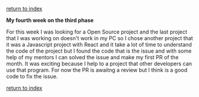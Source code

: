 [return to index](index.md)

**My fourth week on the third phase**

For this week I was looking for a Open Source project and the last project that I was working on doesn't work in my PC so I chose another project that it was a Javascript project with React and it take a lot of time to understand the code of the project but I found the code that is the issue and with some help of my mentors I can solved the issue and make my first PR of the month. It was exciting because I help to a project that other developers can use that program. For now the PR is awaitng a review but I think is a good code to fix the issue. 


[return to index](index.md)
